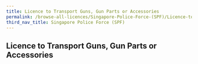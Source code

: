 ```yaml
---
title: Licence to Transport Guns, Gun Parts or Accessories
permalink: /browse-all-licences/Singapore-Police-Force-(SPF)/Licence-to-Transport-Guns--Gun-Parts-or-Accessories
third_nav_title: Singapore Police Force (SPF)
---
```

## Licence to Transport Guns, Gun Parts or Accessories
